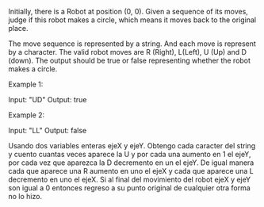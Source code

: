 Initially, there is a Robot at position (0, 0). Given a sequence of its moves, judge if this robot makes a circle, which means it moves back to the original place.

The move sequence is represented by a string. And each move is represent by a character. The valid robot moves are R (Right), L(Left), U (Up) and D (down). The output should be true or false representing whether the robot makes a circle.

Example 1:

Input: "UD" Output: true

Example 2:

Input: "LL" Output: false

Usando dos variables enteras ejeX y ejeY.
Obtengo cada caracter del string y cuento cuantas veces aparece la U y por cada una aumento en 1 el ejeY, por cada vez que aparezca la D decremento en un el ejeY.
De igual manera cada que aparece una R aumento en uno el ejeX y cada que aparece una L decremento en uno el ejeX.
Si al final del movimiento del robot ejeX y ejeY son igual a 0 entonces regreso a su punto original de cualquier otra forma no lo hizo.